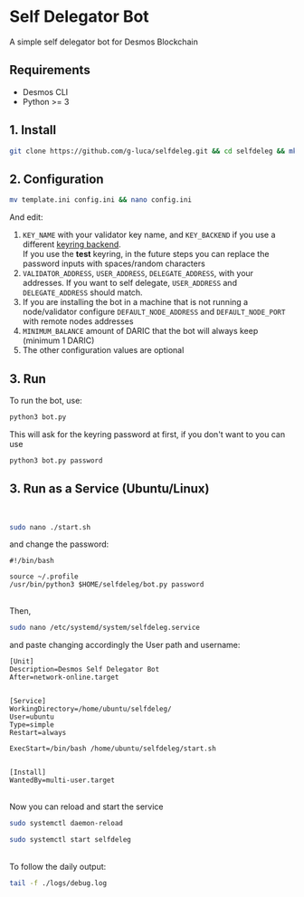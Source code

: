 # Self Delegator Bot

A simple self delegator bot for Desmos Blockchain

## Requirements

* Desmos CLI
* Python >= 3

## 1\. Install

``` bash
git clone https://github.com/g-luca/selfdeleg.git && cd selfdeleg && mkdir logs
```

## 2\. Configuration

``` bash
mv template.ini config.ini && nano config.ini
```

And edit:

1. `KEY_NAME` with your validator key name, and `KEY_BACKEND` if you use a different [keyring backend](https://docs.cosmos.network/v0.42/run-node/keyring.html). <br>
If you use the **test** keyring, in the future steps you can replace the password inputs with spaces/random characters
2. `VALIDATOR_ADDRESS`, `USER_ADDRESS`, `DELEGATE_ADDRESS`, with your addresses.
If you want to self delegate, `USER_ADDRESS` and `DELEGATE_ADDRESS` should match.
3. If you are installing the bot in a machine that is not running a node/validator configure `DEFAULT_NODE_ADDRESS` and `DEFAULT_NODE_PORT` with remote nodes addresses
4. `MINIMUM_BALANCE` amount of DARIC that the bot will always keep (minimum 1 DARIC)
5. The other configuration values are optional

## 3\. Run

To run the bot, use:

``` bash
python3 bot.py
```

This will ask for the keyring password at first, if you don't want to you can use

``` bash
python3 bot.py password
```

## 3\. Run as a Service \(Ubuntu/Linux\)
<br>

``` bash
sudo nano ./start.sh
```

and change the password:

````
#!/bin/bash

source ~/.profile
/usr/bin/python3 $HOME/selfdeleg/bot.py password
````
<br>
Then,

``` bash
sudo nano /etc/systemd/system/selfdeleg.service
```

and paste changing accordingly the User path and username:

````
[Unit]
Description=Desmos Self Delegator Bot
After=network-online.target


[Service]
WorkingDirectory=/home/ubuntu/selfdeleg/
User=ubuntu
Type=simple
Restart=always

ExecStart=/bin/bash /home/ubuntu/selfdeleg/start.sh


[Install]
WantedBy=multi-user.target
````
<br>
Now you can reload and start the service

``` bash
sudo systemctl daemon-reload
```

``` bash
sudo systemctl start selfdeleg
```
<br>
To follow the daily output:
<br>

``` bash
tail -f ./logs/debug.log
```
